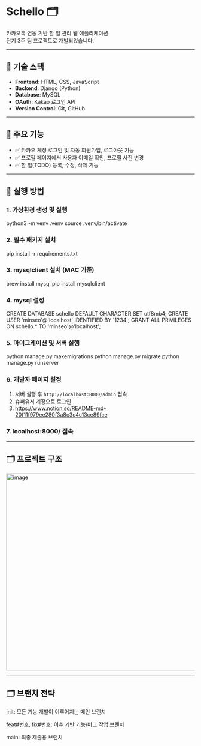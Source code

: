 # Schello 🗂️

카카오톡 연동 기반 할 일 관리 웹 애플리케이션  
단기 3주 팀 프로젝트로 개발되었습니다.

---

## 🔧 기술 스택

- **Frontend**: HTML, CSS, JavaScript
- **Backend**: Django (Python)
- **Database**: MySQL
- **OAuth**: Kakao 로그인 API
- **Version Control**: Git, GitHub

---

## 📌 주요 기능

- ✅ 카카오 계정 로그인 및 자동 회원가입, 로그아웃 기능
- ✅ 프로필 페이지에서 사용자 이메일 확인, 프로필 사진 변경
- ✅ 할 일(TODO) 등록, 수정, 삭제 기능

---

## 🚀 실행 방법

### 1. 가상환경 생성 및 실행
python3 -m venv .venv
source .venv/bin/activate

### 2. 필수 패키지 설치
pip install -r requirements.txt

### 3. mysqlclient 설치 (MAC 기준)
brew install mysql
pip install mysqlclient

### 4. mysql 설정
CREATE DATABASE schello DEFAULT CHARACTER SET utf8mb4;
CREATE USER 'minseo'@'localhost' IDENTIFIED BY '1234';
GRANT ALL PRIVILEGES ON schello.* TO 'minseo'@'localhost';

### 5. 마이그레이션 및 서버 실행
python manage.py makemigrations
python manage.py migrate
python manage.py runserver

### 6. 개발자 페이지 설정
1. 서버 실행 후 `http://localhost:8000/admin` 접속
2. 슈퍼유저 계정으로 로그인
3. https://www.notion.so/README-md-20f11f979ee280f3a8c3c4c13ce89fce

### 7. localhost:8000/ 접속

---

## 🗂️ 프로젝트 구조
<img width="526" alt="image" src="https://github.com/user-attachments/assets/953fd97d-1747-444e-9718-ee05610fdcc6" />


---

## 🗂️ 브랜치 전략

init: 모든 기능 개발이 이루어지는 메인 브랜치

feat#번호, fix#번호: 이슈 기반 기능/버그 작업 브랜치

main: 최종 제출용 브랜치

